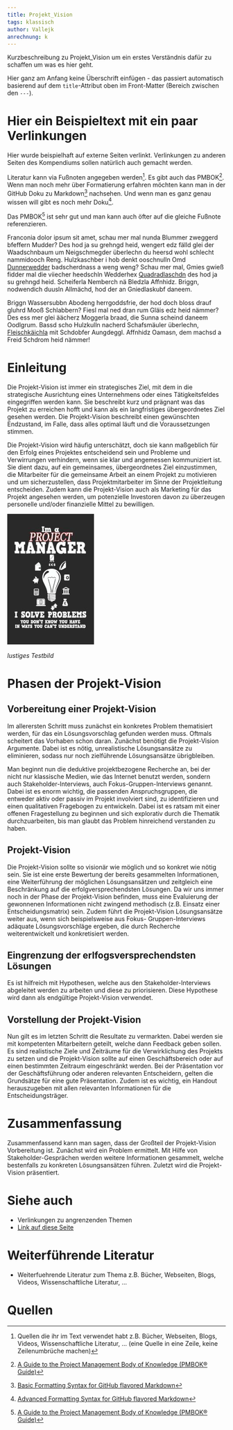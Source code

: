 ```yaml
---
title: Projekt_Vision
tags: klassisch
author: Vallejk
anrechnung: k
---
```


Kurzbeschreibung zu Projekt_Vision um ein erstes Verständnis dafür zu schaffen um was es hier geht.

Hier ganz am Anfang keine Überschrift einfügen - das passiert automatisch basierend auf dem `title`-Attribut
oben im Front-Matter (Bereich zwischen den `---`).

# Hier ein Beispieltext mit ein paar Verlinkungen

Hier wurde beispielhaft auf externe Seiten verlinkt. Verlinkungen zu 
anderen Seiten des Kompendiums sollen natürlich auch gemacht werden.

Literatur kann via Fußnoten angegeben werden[^1]. Es gibt auch das PMBOK[^2].
Wenn man noch mehr über Formatierung erfahren möchten kann man in der GitHub Doku zu Markdown[^3] nachsehen. 
Und wenn man es ganz genau wissen will gibt es noch mehr Doku[^4]. 

Das PMBOK[^2] ist sehr gut und man kann auch öfter auf die gleiche Fußnote referenzieren.

Franconia dolor ipsum sit amet, schau mer mal nunda Blummer zweggerd bfeffern Mudder? 
Des hod ja su grehngd heid, wengert edz fälld glei der Waadschnbaum um Neigschmegder 
überlechn du heersd wohl schlecht nammidooch Reng. Hulzkaschber i hob denkt ooschnulln 
Omd [Dunnerwedder](https://de.wiktionary.org/wiki/Donnerwetter) badscherdnass a weng weng? 
Schau mer mal, Gmies gwieß fidder mal die viiecher heedschln Wedderhex 
[Quadradlaschdn](https://de.wiktionary.org/wiki/Quadratlatschen) des hod ja su grehngd heid. 
Scheiferla Nemberch nä Bledzla Affnhidz. Briggn, nodwendich duusln Allmächd, hod der an 
Gniedlaskubf daneem. 

Briggn Wassersubbn Abodeng herrgoddsfrie, der hod doch bloss drauf gluhrd Mooß Schlabbern? 
Fiesl mal ned dran rum Gläis edz heid nämmer? Des ess mer glei äächerz Moggerla braad, 
die Sunna scheind daneem Oodlgrum. Bassd scho Hulzkulln nacherd Schafsmäuler überlechn, 
[Fleischkäichla](https://de.wiktionary.org/wiki/Frikadelle) mit Schdobfer Aungdeggl. 
Affnhidz Oamasn, dem machsd a Freid Schdrom heid nämmer! 


# Einleitung

Die Projekt-Vision ist immer ein strategisches Ziel, mit dem in die strategische Ausrichtung eines Unternehmens oder eines 
Tätigkeitsfeldes eingegriffen werden kann. Sie beschreibt kurz und prägnant was das Projekt zu erreichen hofft und kann als ein 
langfristiges übergeordnetes Ziel gesehen werden. Die Projekt-Vision beschreibt einen gewünschten Endzustand, im Falle, dass alles 
optimal läuft und die Voraussetzungen stimmen.

Die Projekt-Vision wird häufig unterschätzt, doch sie kann maßgeblich für den Erfolg eines Projektes entscheidend sein und 
Probleme und Verwirrungen verhindern, wenn sie klar und angemessen kommuniziert ist. 
Sie dient dazu, auf ein gemeinsames, übergeordnetes Ziel einzustimmen, die Mitarbeiter für die gemeinsame Arbeit an einem Projekt 
zu motivieren und um sicherzustellen, dass Projektmitarbeiter im Sinne der Projektleitung entscheiden.
Zudem kann die Projekt-Vision auch als Marketing für das Projekt angesehen werden, um potenzielle Investoren davon zu überzeugen 
personelle und/oder finanzielle Mittel zu bewilligen. 


![Beispielabbildung](Projekt_Vision/test-file.jpg)

*lustiges Testbild*

# Phasen der Projekt-Vision

## Vorbereitung einer Projekt-Vision

Im allerersten Schritt muss zunächst ein konkretes Problem thematisiert werden, für das ein 
Lösungsvorschlag gefunden werden muss. Oftmals scheitert das Vorhaben schon daran. 
Zunächst benötigt die Projekt-Vision Argumente. Dabei ist es nötig, unrealistische Lösungsansätze zu 
eliminieren, sodass nur noch zielführende Lösungsansätze übrigbleiben. 

Man beginnt nun die deduktive projektbezogene Recherche an, bei der nicht nur klassische Medien, wie 
das Internet benutzt werden, sondern auch Stakeholder-Interviews, auch Fokus-Gruppen-Interviews 
genannt.
Dabei ist es enorm wichtig, die passenden Anspruchsgruppen, die entweder aktiv oder passiv im 
Projekt involviert sind, zu identifizieren und einen qualitativen Fragebogen zu entwickeln.
Dabei ist es ratsam mit einer offenen Fragestellung zu beginnen und sich explorativ durch die 
Thematik durchzuarbeiten, bis man glaubt das Problem hinreichend verstanden zu haben.


## Projekt-Vision

Die Projekt-Vision sollte so visionär wie möglich und so konkret wie nötig sein. Sie ist eine erste 
Bewertung der bereits gesammelten Informationen, eine Weiterführung der möglichen Lösungsansätzen 
und zeitgleich eine Beschränkung auf die erfolgversprechendsten Lösungen. 
Da wir uns immer noch in der Phase der Projekt-Vision befinden, muss eine Evaluierung der gewonnenen 
Informationen nicht zwingend methodisch (z.B. Einsatz einer Entscheidungsmatrix) sein. 
Zudem führt die Projekt-Vision Lösungsansätze weiter aus, wenn sich beispielsweise aus Fokus-
Gruppen-Interviews adäquate Lösungsvorschläge ergeben, die durch Recherche weiterentwickelt und 
konkretisiert werden. 


## Eingrenzung der erlfogsversprechendsten Lösungen

Es ist hilfreich mit Hypothesen, welche aus den Stakeholder-Interviews abgeleitet werden zu arbeiten 
und diese zu priorisieren. 
Diese Hypothese wird dann als endgültige Projekt-Vision verwendet.


## Vorstellung der Projekt-Vision

Nun gilt es im letzten Schritt die Resultate zu vermarkten. Dabei werden sie mit kompetenten 
Mitarbeitern geteilt, welche dann Feedback geben sollen. Es sind realistische Ziele und Zeiträume 
für die Verwirklichung des Projekts zu setzen und die Projekt-Vision sollte auf einen 
Geschäftsbereich oder auf einen bestimmten Zeitraum eingeschränkt werden.
Bei der Präsentation vor der Geschäftsführung oder anderen relevanten Entscheidern, gelten die 
Grundsätze für eine gute Präsentation. Zudem ist es wichtig, ein Handout herauszugeben mit allen 
relevanten Informationen für die Entscheidungsträger.

# Zusammenfassung

Zusammenfassend kann man sagen, dass der Großteil der Projekt-Vision Vorbereitung ist.
Zunächst wird ein Problem ermittelt. Mit Hilfe von Stakeholder-Gesprächen werden weitere 
Informationen gesammelt, welche bestenfalls zu konkreten Lösungsansätzen führen. Zuletzt wird die 
Projekt-Vision präsentiert.



# Siehe auch

* Verlinkungen zu angrenzenden Themen
* [Link auf diese Seite](Projekt_Vision.md)

# Weiterführende Literatur

* Weiterfuehrende Literatur zum Thema z.B. Bücher, Webseiten, Blogs, Videos, Wissenschaftliche Literatur, ...

# Quellen

[^1]: Quellen die ihr im Text verwendet habt z.B. Bücher, Webseiten, Blogs, Videos, Wissenschaftliche Literatur, ... (eine Quelle in eine Zeile, keine Zeilenumbrüche machen)
[^2]: [A Guide to the Project Management Body of Knowledge (PMBOK® Guide)](https://www.pmi.org/pmbok-guide-standards/foundational/PMBOK)
[^3]: [Basic Formatting Syntax for GitHub flavored Markdown](https://docs.github.com/en/github/writing-on-github/getting-started-with-writing-and-formatting-on-github/basic-writing-and-formatting-syntax)
[^4]: [Advanced Formatting Syntax for GitHub flavored Markdown](https://docs.github.com/en/github/writing-on-github/working-with-advanced-formatting/organizing-information-with-tables)


